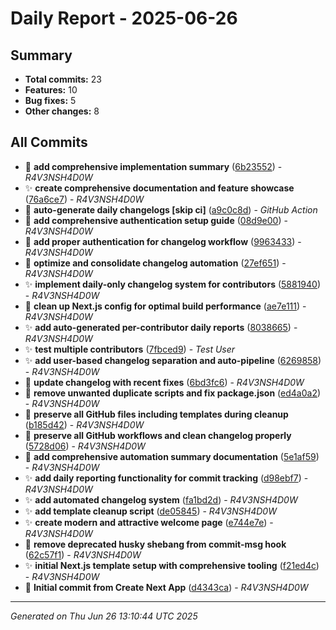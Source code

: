 # Daily Report - 2025-06-26

## Summary

- **Total commits:** 23
- **Features:** 10
- **Bug fixes:** 5
- **Other changes:** 8

## All Commits

- 🔧 **add comprehensive implementation summary** ([6b23552](../../commit/6b23552)) - _R4V3NSH4D0W_
- ✨ **create comprehensive documentation and feature showcase** ([76a6ce7](../../commit/76a6ce7)) - _R4V3NSH4D0W_
- 🔧 **auto-generate daily changelogs [skip ci]** ([a9c0c8d](../../commit/a9c0c8d)) - _GitHub Action_
- 🔧 **add comprehensive authentication setup guide** ([08d9e00](../../commit/08d9e00)) - _R4V3NSH4D0W_
- 🐛 **add proper authentication for changelog workflow** ([9963433](../../commit/9963433)) - _R4V3NSH4D0W_
- 🔧 **optimize and consolidate changelog automation** ([27ef651](../../commit/27ef651)) - _R4V3NSH4D0W_
- ✨ **implement daily-only changelog system for contributors** ([5881940](../../commit/5881940)) - _R4V3NSH4D0W_
- 🐛 **clean up Next.js config for optimal build performance** ([ae7e111](../../commit/ae7e111)) - _R4V3NSH4D0W_
- ✨ **add auto-generated per-contributor daily reports** ([8038665](../../commit/8038665)) - _R4V3NSH4D0W_
- ✨ **test multiple contributors** ([7fbced9](../../commit/7fbced9)) - _Test User_
- ✨ **add user-based changelog separation and auto-pipeline** ([6269858](../../commit/6269858)) - _R4V3NSH4D0W_
- 🔧 **update changelog with recent fixes** ([6bd3fc6](../../commit/6bd3fc6)) - _R4V3NSH4D0W_
- 🔧 **remove unwanted duplicate scripts and fix package.json** ([ed4a0a2](../../commit/ed4a0a2)) - _R4V3NSH4D0W_
- 🐛 **preserve all GitHub files including templates during cleanup** ([b185d42](../../commit/b185d42)) - _R4V3NSH4D0W_
- 🐛 **preserve all GitHub workflows and clean changelog properly** ([5728d06](../../commit/5728d06)) - _R4V3NSH4D0W_
- 🔧 **add comprehensive automation summary documentation** ([5e1af59](../../commit/5e1af59)) - _R4V3NSH4D0W_
- ✨ **add daily reporting functionality for commit tracking** ([d98ebf7](../../commit/d98ebf7)) - _R4V3NSH4D0W_
- ✨ **add automated changelog system** ([fa1bd2d](../../commit/fa1bd2d)) - _R4V3NSH4D0W_
- ✨ **add template cleanup script** ([de05845](../../commit/de05845)) - _R4V3NSH4D0W_
- ✨ **create modern and attractive welcome page** ([e744e7e](../../commit/e744e7e)) - _R4V3NSH4D0W_
- 🐛 **remove deprecated husky shebang from commit-msg hook** ([62c57f1](../../commit/62c57f1)) - _R4V3NSH4D0W_
- ✨ **initial Next.js template setup with comprehensive tooling** ([f21ed4c](../../commit/f21ed4c)) - _R4V3NSH4D0W_
- 🔧 **Initial commit from Create Next App** ([d4343ca](../../commit/d4343ca)) - _R4V3NSH4D0W_

---

_Generated on Thu Jun 26 13:10:44 UTC 2025_
